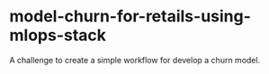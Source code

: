 # model-churn-for-retails-using-mlops-stack
A challenge to create a simple workflow for develop a churn model.
